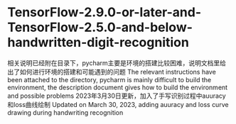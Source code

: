 # TensorFlow-2.9.0-or-later-and-TensorFlow-2.5.0-and-below-handwritten-digit-recognition
相关说明已经附在目录下，pycharm主要是环境的搭建比较困难，说明文档里给出了如何进行环境的搭建和可能遇到的问题
The relevant instructions have been attached to the directory, pycharm is mainly difficult to build the environment, the description document gives how to build the environment and possible problems
2023年3月30日更新，加入了手写识别过程中auuracy和loss曲线绘制
Updated on March 30, 2023, adding auuracy and loss curve drawing during handwriting recognition
